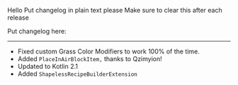 Hello
Put changelog in plain text please
Make sure to clear this after each release

Put changelog here:

-----------------
- Fixed custom Grass Color Modifiers to work 100% of the time.
- Added `PlaceInAirBlockItem,` thanks to Qzimyion!
- Updated to Kotlin 2.1
- Added `ShapelessRecipeBuilderExtension`
